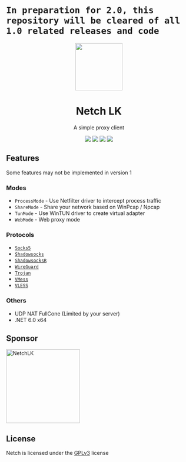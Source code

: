 # `In preparation for 2.0, this repository will be cleared of all 1.0 related releases and code`
<p align="center"><img src="https://media.discordapp.net/attachments/1034677522383765578/1035262655058935858/Asset_5.png" width="128" /></p>

<div align="center">

# Netch LK
A simple proxy client

[![](https://img.shields.io/badge/telegram-group-green?style=flat-square)](https://t.me/netch_group)
[![](https://img.shields.io/badge/telegram-channel-blue?style=flat-square)](https://t.me/netch_channel)
[![](https://img.shields.io/github/downloads/netchx/netch/total.svg?style=flat-square)](https://github.com/netchx/netch/releases)
[![](https://img.shields.io/github/v/release/netchx/netch?style=flat-square)](https://github.com/netchx/netch/releases)
</div>

## Features
Some features may not be implemented in version 1

### Modes
- `ProcessMode` - Use Netfilter driver to intercept process traffic
- `ShareMode` - Share your network based on WinPcap / Npcap
- `TunMode` - Use WinTUN driver to create virtual adapter
- `WebMode` - Web proxy mode

### Protocols
- [`Socks5`](https://www.wikiwand.com/en/SOCKS)
- [`Shadowsocks`](https://shadowsocks.org)
- [`ShadowsocksR`](https://github.com/shadowsocksrr/shadowsocksr-libev)
- [`WireGuard`](https://www.wireguard.com)
- [`Trojan`](https://trojan-gfw.github.io/trojan)
- [`VMess`](https://www.v2fly.org)
- [`VLESS`](https://xtls.github.io)

### Others
- UDP NAT FullCone (Limited by your server)
- .NET 6.0 x64

## Sponsor
<a href="https://discord.gg/4RF5ZJa2bF"><img src="https://media.discordapp.net/attachments/1034677522383765578/1035263157159067708/C3.jpg" alt="NetchLK" width="200"/></a>

## License
Netch is licensed under the [GPLv3](https://raw.githubusercontent.com/netchx/netch/main/LICENSE) license
